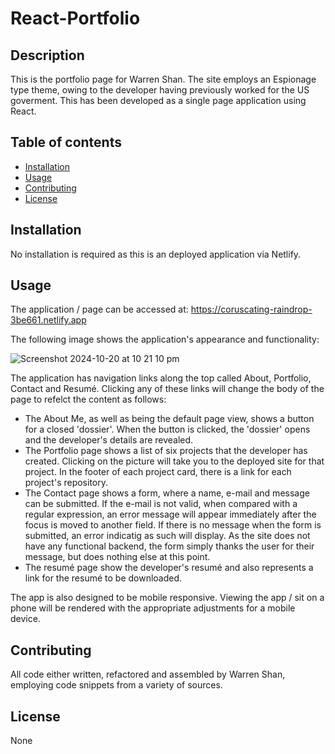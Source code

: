 # React-Portfolio

## Description
This is the portfolio page for Warren Shan. The site employs an Espionage type theme, owing to the developer having previously worked for the US goverment. This has been developed as a single page application using React.

## Table of contents
  - [Installation](#installation)
  - [Usage](#usage)
  - [Contributing](#contributing)
  - [License](#license)
  
## Installation
No installation is required as this is an deployed application via Netlify.  
  
## Usage
The application / page can be accessed at: https://coruscating-raindrop-3be661.netlify.app

The following image shows the application's appearance and functionality:

![Screenshot 2024-10-20 at 10 21 10 pm](https://github.com/user-attachments/assets/b0259c31-693a-4b0a-9424-d6211d4ed1dc)


The application has navigation links along the top called About, Portfolio, Contact and Resumé. Clicking any of these links will change the body of the page to refelct the content as follows:

- The About Me, as well as being the default page view, shows a button for a closed 'dossier'. When the button is clicked, the 'dossier' opens and the developer's details are revealed.
- The Portfolio page shows a list of six projects that the developer has created. Clicking on the picture will take you to the deployed site for that project. In the footer of each project card, there is a link for each project's repository.
- The Contact page shows a form, where a name, e-mail and message can be submitted. If the e-mail is not valid, when compared with a regular expression, an error message will appear immediately after the focus is moved to another field. If there is no message when the form is submitted, an error indicatig as such will display. As the site does not have any functional backend, the form simply thanks the user for their message, but does nothing else at this point.  
- The resumé page show the developer's resumé and also represents a link for the resumé to be downloaded.

The app is also designed to be mobile responsive. Viewing the app / sit on a phone will be rendered with the appropriate adjustments for a mobile device.

## Contributing
All code either written, refactored and assembled by Warren Shan, employing code snippets from a variety of sources.
  
## License
None
